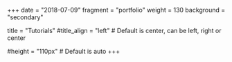 +++
date = "2018-07-09"
fragment = "portfolio"
weight = 130
background = "secondary"

title = "Tutorials"
#title_align = "left" # Default is center, can be left, right or center

#height = "110px" # Default is auto
+++

